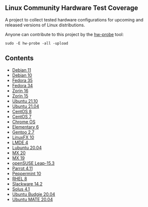 Linux Community Hardware Test Coverage
--------------------------------------

A project to collect tested hardware configurations for upcoming and released versions of Linux distributions.

Anyone can contribute to this project by the [hw-probe](https://github.com/linuxhw/hw-probe) tool:

    sudo -E hw-probe -all -upload

Contents
--------

* [ Debian 11 ](/Dist/Debian_11)
* [ Debian 10 ](/Dist/Debian_10)
* [ Fedora 35 ](/Dist/Fedora_35)
* [ Fedora 34 ](/Dist/Fedora_34)
* [ Zorin 16 ](/Dist/Zorin_16)
* [ Zorin 15 ](/Dist/Zorin_15)
* [ Ubuntu 21.10 ](/Dist/Ubuntu_21.10)
* [ Ubuntu 21.04 ](/Dist/Ubuntu_21.04)
* [ CentOS 8 ](/Dist/CentOS_8)
* [ CentOS 7 ](/Dist/CentOS_7)
* [ Chrome OS ](/Dist/Chrome_OS)
* [ Elementary 6 ](/Dist/Elementary_6)
* [ Gentoo 2.7 ](/Dist/Gentoo_2.7)
* [ LinuxFX 10 ](/Dist/LinuxFX_10)
* [ LMDE 4 ](/Dist/LMDE_4)
* [ Lubuntu 20.04 ](/Dist/Lubuntu_20.04)
* [ MX 20 ](/Dist/MX_20)
* [ MX 19 ](/Dist/MX_19)
* [ openSUSE Leap-15.3 ](/Dist/openSUSE_Leap-15.3)
* [ Parrot 4.11 ](/Dist/Parrot_4.11)
* [ Peppermint 10 ](/Dist/Peppermint_10)
* [ RHEL 8 ](/Dist/RHEL_8)
* [ Slackware 14.2 ](/Dist/Slackware_14.2)
* [ Solus 4.1 ](/Dist/Solus_4.1)
* [ Ubuntu Budgie 20.04 ](/Dist/Ubuntu_Budgie_20.04)
* [ Ubuntu MATE 20.04 ](/Dist/Ubuntu_MATE_20.04)
